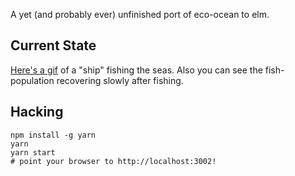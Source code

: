 A yet (and probably ever) unfinished port of eco-ocean to elm.

## Current State

[Here's a gif](docs/eco.gif) of a "ship" fishing the seas. Also you can see the fish-population recovering slowly after fishing.

## Hacking

```
npm install -g yarn
yarn
yarn start
# point your browser to http://localhost:3002!
```
